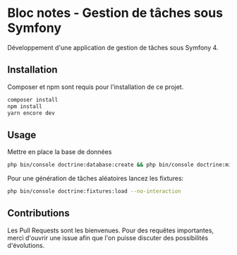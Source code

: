 # Bloc notes - Gestion de tâches sous Symfony

Développement d'une application de gestion de tâches sous Symfony 4.

## Installation

Composer et npm sont requis pour l'installation de ce projet.

```bash
composer install
npm install
yarn encore dev
```


## Usage

Mettre en place la base de données

```bash
php bin/console doctrine:database:create && php bin/console doctrine:migrations:migrate --no-interaction
```

Pour une génération de tâches aléatoires lancez les fixtures:

```bash
php bin/console doctrine:fixtures:load --no-interaction
```


## Contributions

Les Pull Requests sont les bienvenues. Pour des requêtes importantes, merci d'ouvrir une issue afin que l'on puisse discuter des possibilités d'évolutions.
